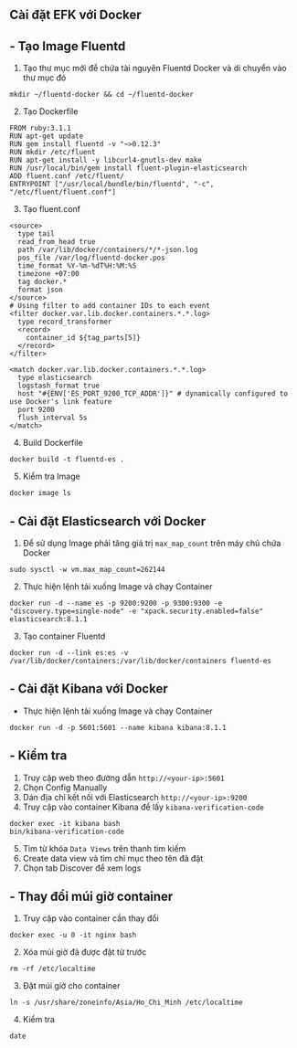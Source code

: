 ## **Cài đặt EFK với Docker**
## - Tạo Image Fluentd
1. Tạo thư mục mới để chứa tài nguyên Fluentd Docker và di chuyển vào thư mục đó
```console
mkdir ~/fluentd-docker && cd ~/fluentd-docker
```
2. Tạo Dockerfile
```console
FROM ruby:3.1.1
RUN apt-get update
RUN gem install fluentd -v "~>0.12.3"
RUN mkdir /etc/fluent
RUN apt-get install -y libcurl4-gnutls-dev make
RUN /usr/local/bin/gem install fluent-plugin-elasticsearch
ADD fluent.conf /etc/fluent/
ENTRYPOINT ["/usr/local/bundle/bin/fluentd", "-c", "/etc/fluent/fluent.conf"]
```
3. Tạo fluent.conf
```console
<source>
  type tail
  read_from_head true
  path /var/lib/docker/containers/*/*-json.log
  pos_file /var/log/fluentd-docker.pos
  time_format %Y-%m-%dT%H:%M:%S
  timezone +07:00
  tag docker.*
  format json
</source>
# Using filter to add container IDs to each event
<filter docker.var.lib.docker.containers.*.*.log>
  type record_transformer
  <record>
    container_id ${tag_parts[5]}
  </record>
</filter>

<match docker.var.lib.docker.containers.*.*.log>
  type elasticsearch
  logstash_format true
  host "#{ENV['ES_PORT_9200_TCP_ADDR']}" # dynamically configured to use Docker's link feature
  port 9200
  flush_interval 5s
</match>
```
4. Build Dockerfile
```console
docker build -t fluentd-es .
```
5. Kiểm tra Image
```console
docker image ls
```
## - Cài đặt Elasticsearch với Docker
1. Để sử dụng Image phải tăng giá trị `max_map_count` trên máy chủ chứa Docker
```console
sudo sysctl -w vm.max_map_count=262144
```
2. Thực hiện lệnh tải xuống Image và chạy Container
```console
docker run -d --name es -p 9200:9200 -p 9300:9300 -e "discovery.type=single-node" -e "xpack.security.enabled=false" elasticsearch:8.1.1
```
3. Tạo container Fluentd
```console
docker run -d --link es:es -v /var/lib/docker/containers:/var/lib/docker/containers fluentd-es
```
## - Cài đặt Kibana với Docker
- Thực hiện lệnh tải xuống Image và chạy Container
```console
docker run -d -p 5601:5601 --name kibana kibana:8.1.1
```
## - Kiểm tra 
1. Truy cập web theo đường dẫn `http://<your-ip>:5601`
2. Chọn Config Manually
3. Dán địa chỉ kết nối với Elasticsearch `http://<your-ip>:9200`
4. Truy cập vào container Kibana để lấy `kibana-verification-code`
```console
docker exec -it kibana bash
bin/kibana-verification-code
```
5. Tìm từ khóa `Data Views` trên thanh tìm kiếm
6. Create data view và tìm chỉ mục theo tên đã đặt
7. Chọn tab Discover để xem logs
## - Thay đổi múi giờ container
1. Truy cập vào container cần thay đổi
```console
docker exec -u 0 -it nginx bash
```
2. Xóa múi giờ đã được đặt từ trước
```console
rm -rf /etc/localtime
```
3. Đặt múi giờ cho container
```console
ln -s /usr/share/zoneinfo/Asia/Ho_Chi_Minh /etc/localtime
```
4. Kiểm tra
```console
date
```
